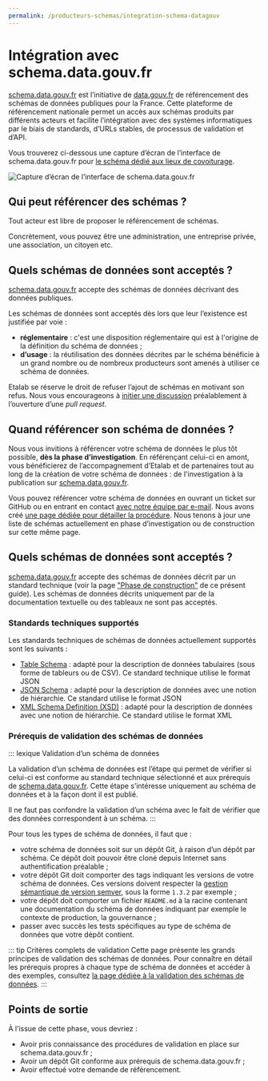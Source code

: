 ```yaml
---
permalink: /producteurs-schemas/integration-schema-datagouv
---
```


# Intégration avec schema.data.gouv.fr

[schema.data.gouv.fr](https://schema.data.gouv.fr) est l’initiative de [data.gouv.fr](https://data.gouv.fr) de référencement des schémas de données publiques pour la France. Cette plateforme de référencement nationale permet un accès aux schémas produits par différents acteurs et facilite l’intégration avec des systèmes informatiques par le biais de standards, d’URLs stables, de processus de validation et d’API.

Vous trouverez ci-dessous une capture d’écran de l’interface de schema.data.gouv.fr pour [le schéma dédié aux lieux de covoiturage](https://schema.data.gouv.fr/etalab/schema-lieux-covoiturage/latest.html).

![Capture d’écran de l’interface de schema.data.gouv.fr](./images/schema-datagouv.png)

## Qui peut référencer des schémas ?
Tout acteur est libre de proposer le référencement de schémas.

Concrètement, vous pouvez être une administration, une entreprise privée, une association, un citoyen etc.

## Quels schémas de données sont acceptés ?
[schema.data.gouv.fr](https://schema.data.gouv.fr) accepte des schémas de données décrivant des données publiques.

Les schémas de données sont acceptés dès lors que leur l’existence est justifiée par voie :
- **réglementaire** :  c'est une disposition réglementaire qui est à l'origine de la définition du schéma de données ;
- **d’usage** : la réutilisation des données décrites par le schéma bénéficie à un grand nombre ou de nombreux producteurs sont amenés à utiliser ce schéma de données.

Etalab se réserve le droit de refuser l’ajout de schémas en motivant son refus. Nous vous encourageons à [initier une discussion](https://github.com/etalab/schema.data.gouv.fr/issues) préalablement à l’ouverture d’une _pull request_.

## Quand référencer son schéma de données ?

Nous vous invitions à référencer votre schéma de données le plus tôt possible, **dès la phase d’investigation**. En référençant celui-ci en amont, vous bénéficierez de l’accompagnement d’Etalab et de partenaires tout au long de la création de votre schéma de données : de l'investigation à la publication sur [schema.data.gouv.fr](https://schema.data.gouv.fr).

Vous pouvez référencer votre schéma de données en ouvrant un ticket sur GitHub ou en entrant en contact [avec notre équipe par e-mail](mailto:schema@data.gouv.fr). Nous avons créé [une page dédiée pour détailler la procédure](https://schema.data.gouv.fr/documentation/schemas-investigation-construction). Nous tenons à jour une liste de schémas actuellement en phase d’investigation ou de construction sur cette même page.

## Quels schémas de données sont acceptés ?

[schema.data.gouv.fr](https://schema.data.gouv.fr) accepte des schémas de données décrit par un standard technique (voir la page ["Phase de construction"](./3-phase-construction.md) de ce présent guide). Les schémas de données décrits uniquement par de la documentation textuelle ou des tableaux ne sont pas acceptés.

### Standards techniques supportés
Les standards techniques de schémas de données actuellement supportés sont les suivants :

- [Table Schema](https://frictionlessdata.io/specs/table-schema/) : adapté pour la description de données tabulaires (sous forme de tableurs ou de CSV). Ce standard technique utilise le format JSON
- [JSON Schema](https://json-schema.org) : adapté pour la description de données avec une notion de hiérarchie. Ce standard utilise le format JSON
- [XML Schema Definition (XSD)](https://www.w3.org/TR/xmlschema11-1/) : adapté pour la description de données avec une notion de hiérarchie. Ce standard utilise le format XML

### Prérequis de validation des schémas de données

::: lexique Validation d’un schéma de données

La validation d’un schéma de données est l’étape qui permet de vérifier si celui-ci est conforme au standard technique sélectionné et aux prérequis de [schema.data.gouv.fr](https://schema.data.gouv.fr). Cette étape s’intéresse uniquement au schéma de données et à la façon dont il est publié.

Il ne faut pas confondre la validation d’un schéma avec le fait de vérifier que des données correspondent à un schéma.
::: 

Pour tous les types de schéma de données, il faut que :
- votre schéma de données soit sur un dépôt Git, à raison d’un dépôt par schéma. Ce dépôt doit pouvoir être cloné depuis Internet sans authentification préalable ;
- votre dépôt Git doit comporter des tags indiquant les versions de votre schéma de données. Ces versions doivent respecter la [gestion sémantique de version semver](https://semver.org/lang/fr/), sous la forme `1.3.2` par exemple ;
- votre dépôt doit comporter un fichier `README.md` à la racine contenant une documentation du schéma de données indiquant par exemple le contexte de production, la gouvernance ;
- passer avec succès les tests spécifiques au type de schéma de données que votre dépôt contient.

::: tip Critères complets de validation
Cette page présente les grands principes de validation des schémas de données. Pour connaître en détail les prérequis propres à chaque type de schéma de données et accéder à des exemples, consultez [la page dédiée à la validation des schémas de données](https://schema.data.gouv.fr/documentation/validation-schemas).
::: 

## Points de sortie
À l’issue de cette phase, vous devriez :

- Avoir pris connaissance des procédures de validation en place sur schema.data.gouv.fr ;
- Avoir un dépôt Git conforme aux prérequis de schema.data.gouv.fr ;
- Avoir effectué votre demande de référencement.
